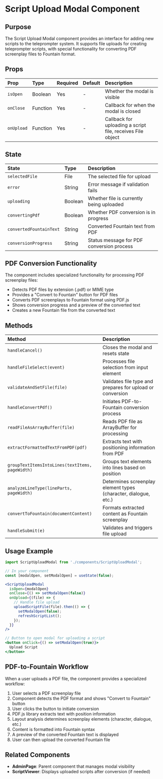 # Script Upload Modal Component

## Purpose

The Script Upload Modal component provides an interface for adding new scripts to the teleprompter system. It supports file uploads for creating teleprompter scripts, with special functionality for converting PDF screenplay files to Fountain format.

## Props

| Prop | Type | Required | Default | Description |
|:-----|:-----|:---------|:--------|:------------|
| `isOpen` | Boolean | Yes | - | Whether the modal is visible |
| `onClose` | Function | Yes | - | Callback for when the modal is closed |
| `onUpload` | Function | Yes | - | Callback for uploading a script file, receives File object |

## State

| State | Type | Description |
|:------|:-----|:------------|
| `selectedFile` | File | The selected file for upload |
| `error` | String | Error message if validation fails |
| `uploading` | Boolean | Whether file is currently being uploaded |
| `convertingPdf` | Boolean | Whether PDF conversion is in progress |
| `convertedFountainText` | String | Converted Fountain text from PDF |
| `conversionProgress` | String | Status message for PDF conversion process |

## PDF Conversion Functionality

The component includes specialized functionality for processing PDF screenplay files:

- Detects PDF files by extension (.pdf) or MIME type
- Provides a "Convert to Fountain" button for PDF files
- Converts PDF screenplays to Fountain format using PDF.js
- Shows conversion progress and a preview of the converted text
- Creates a new Fountain file from the converted text

## Methods

| Method | Description |
|:-------|:------------|
| `handleCancel()` | Closes the modal and resets state |
| `handleFileSelect(event)` | Processes file selection from input element |
| `validateAndSetFile(file)` | Validates file type and prepares for upload or conversion |
| `handleConvertPdf()` | Initiates PDF-to-Fountain conversion process |
| `readFileAsArrayBuffer(file)` | Reads PDF file as ArrayBuffer for processing |
| `extractFormattedTextFromPDF(pdf)` | Extracts text with positioning information from PDF |
| `groupTextItemsIntoLines(textItems, pageWidth)` | Groups text elements into lines based on position |
| `analyzeLineType(lineParts, pageWidth)` | Determines screenplay element types (character, dialogue, etc.) |
| `convertToFountain(documentContent)` | Formats extracted content as Fountain screenplay |
| `handleSubmit(e)` | Validates and triggers file upload |

## Usage Example

```jsx
import ScriptUploadModal from './components/ScriptUploadModal';

// In your component
const [modalOpen, setModalOpen] = useState(false);

<ScriptUploadModal 
  isOpen={modalOpen}
  onClose={() => setModalOpen(false)}
  onUpload={(file) => {
    // Handle file upload
    uploadScriptFile(file).then(() => {
      setModalOpen(false);
      refreshScriptList();
    });
  }}
/>

// Button to open modal for uploading a script
<button onClick={() => setModalOpen(true)}>
  Upload Script
</button>
```

## PDF-to-Fountain Workflow

When a user uploads a PDF file, the component provides a specialized workflow:

1. User selects a PDF screenplay file
2. Component detects the PDF format and shows "Convert to Fountain" button
3. User clicks the button to initiate conversion
4. PDF.js library extracts text with position information
5. Layout analysis determines screenplay elements (character, dialogue, etc.)
6. Content is formatted into Fountain syntax
7. A preview of the converted Fountain text is displayed
8. User can then upload the converted Fountain file

## Related Components

- **AdminPage**: Parent component that manages modal visibility
- **ScriptViewer**: Displays uploaded scripts after conversion (if needed)